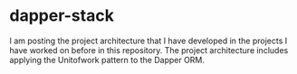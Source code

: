 # dapper-stack
I am posting the project architecture that I have developed in the projects I have worked on before in this repository. The project architecture includes applying the Unitofwork pattern to the Dapper ORM.
